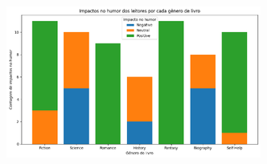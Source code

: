 ![image alt](https://github.com/montMateus/reading_habits_notebook/blob/main/charts/impactos_humor_literatura.png?raw=true)

